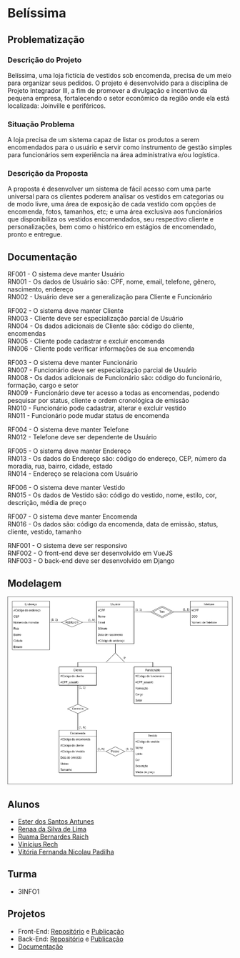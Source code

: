 # Belíssima

## Problematização

### Descrição do Projeto
Belíssima, uma loja fictícia de vestidos sob encomenda, precisa de um meio para organizar seus pedidos. O projeto é desenvolvido para a disciplina de Projeto Integrador III, a fim de promover a divulgação e incentivo da pequena empresa, fortalecendo o setor econômico da região onde ela está localizada: Joinville e periféricos. 

### Situação Problema
A loja precisa de um sistema capaz de listar os produtos a serem encomendados para o usuário e servir como instrumento de gestão simples para funcionários sem experiência na área administrativa e/ou logística.

### Descrição da Proposta
A proposta é desenvolver um sistema de fácil acesso com uma parte universal para os clientes poderem analisar os vestidos em categorias ou de modo livre, uma área de exposição de cada vestido com opções de encomenda, fotos, tamanhos, etc; e uma área exclusiva aos funcionários que disponibiliza os vestidos encomendados, seu respectivo cliente e personalizações, bem como o histórico em estágios de encomendado, pronto e entregue.

## Documentação

RF001 - O sistema deve manter Usuário\
RN001 - Os dados de Usuário são: CPF, nome, email, telefone, gênero, nascimento, endereço\
RN002 - Usuário deve ser a generalização para Cliente e Funcionário

RF002 - O sistema deve manter Cliente\
RN003 - Cliente deve ser especialização parcial de Usuário\
RN004 - Os dados adicionais de Cliente são: código do cliente, encomendas\
RN005 - Cliente pode cadastrar e excluir encomenda\
RN006 - Cliente pode verificar informações de sua encomenda

RF003 - O sistema deve manter Funcionário\
RN007 - Funcionário deve ser especialização parcial de Usuário\
RN008 - Os dados adicionais de Funcionário são: código do funcionário, formação, cargo e setor\
RN009 - Funcionário deve ter acesso a todas as encomendas, podendo pesquisar por status, cliente e ordem cronológica de emissão\
RN010 - Funcionário pode cadastrar, alterar e excluir vestido\
RN011 - Funcionário pode mudar status de encomenda

RF004 - O sistema deve manter Telefone\
RN012 - Telefone deve ser dependente de Usuário

RF005 - O sistema deve manter Endereço\
RN013 - Os dados do Endereço são: código do endereço, CEP, número da moradia, rua, bairro, cidade, estado\
RN014 - Endereço se relaciona com Usuário

RF006 - O sistema deve manter Vestido\
RN015 - Os dados de Vestido são: código do vestido, nome, estilo, cor, descrição, média de preço

RF007 - O sistema deve manter Encomenda\
RN016 - Os dados são: código da encomenda, data de emissão, status, cliente, vestido, tamanho

RNF001 - O sistema deve ser responsivo\
RNF002 - O front-end deve ser desenvolvido em VueJS\
RNF003 - O back-end deve ser desenvolvido em Django

## Modelagem

![Modelo conceitual do projeto](./img/belissima-modelo-de-classes-conceitual.drawio.png)

## Alunos
- [Ester dos Santos Antunes](https://github.com/antuneseds)
- [Renaa da Silva de Lima](https://github.com/ReehLimas)
- [Ruama Bernardes Raich](https://github.com/bernardesraischruama)
- [Vinícius Rech](https://github.com/ViniRech)
- [Vitória Fernanda Nicolau Padilha](https://github.com/fernandapadilha)
  
## Turma
- 3INFO1

## Projetos
- Front-End: [Repositório](https://github.com/projeto-belissima/front-end.git) e [Publicação](https://front-end-pi-ten.vercel.app/)
- Back-End: [Repositório](https://github.com/projeto-belissima/back-end.git) e [Publicação](https://belissima-deoi.onrender.com/)
- [Documentação](https://github.com/projeto-belissima/documentacao.git)
